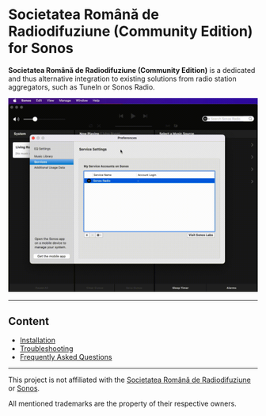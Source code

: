 # Societatea Română de Radiodifuziune (Community Edition) for Sonos

**Societatea Română de Radiodifuziune (Community Edition)** is a dedicated and thus alternative integration to existing solutions from radio station aggregators, such as TuneIn or Sonos Radio.

<img src="https://raw.githubusercontent.com/public-broadcasting/societatea-romana-de-radiodifuziune-community-edition-for-sonos/main/img/societatea-romana-de-radiodifuziune-community-edition-demo.gif">

---

## Content

- [Installation](https://github.com/public-broadcasting/societatea-romana-de-radiodifuziune-community-edition-for-sonos/wiki#installation)
- [Troubleshooting](https://github.com/public-broadcasting/societatea-romana-de-radiodifuziune-community-edition-for-sonos/wiki#troubleshooting)
- [Frequently Asked Questions](https://github.com/public-broadcasting/societatea-romana-de-radiodifuziune-community-edition-for-sonos/wiki#frequently-asked-questions)

---

This project is not affiliated with the <a href="http://srr.ro/">Societatea Română de Radiodifuziune</a> or <a href="https://www.sonos.com/">Sonos</a>.

All mentioned trademarks are the property of their respective owners.
